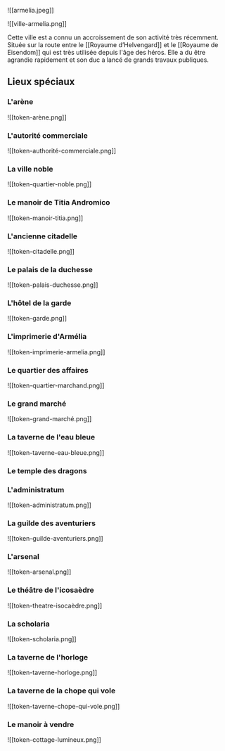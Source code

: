 

![[armelia.jpeg]]

![[ville-armelia.png]]

Cette ville est a connu un accroissement de son activité très récemment. Située sur la route entre le [[Royaume d’Helvengard]] et le [[Royaume de Eisendom]] qui est très utilisée depuis l'âge des héros. Elle a du être agrandie rapidement et son duc a lancé de grands travaux publiques.

## Lieux spéciaux

### L'arène
![[token-arène.png]]

### L'autorité commerciale
![[token-authorité-commerciale.png]]

###  La ville noble
![[token-quartier-noble.png]]

### Le manoir de Titia Andromico
![[token-manoir-titia.png]]

### L'ancienne citadelle
![[token-citadelle.png]]

### Le palais de la duchesse
![[token-palais-duchesse.png]]

### L'hôtel de la garde
![[token-garde.png]]

### L'imprimerie d'Armélia
![[token-imprimerie-armelia.png]]

### Le quartier des affaires
![[token-quartier-marchand.png]]

### Le grand marché
![[token-grand-marché.png]]

### La taverne de l'eau bleue
![[token-taverne-eau-bleue.png]]

### Le temple des dragons


### L'administratum
![[token-administratum.png]]

### La guilde des aventuriers
![[token-guilde-aventuriers.png]]

### L'arsenal
![[token-arsenal.png]]

### Le théâtre de l'icosaèdre
![[token-theatre-isocaèdre.png]]

### La scholaria
![[token-scholaria.png]]

### La taverne de l'horloge
![[token-taverne-horloge.png]]

### La taverne de la chope qui vole
![[token-taverne-chope-qui-vole.png]]

### Le manoir à vendre
![[token-cottage-lumineux.png]]

### 